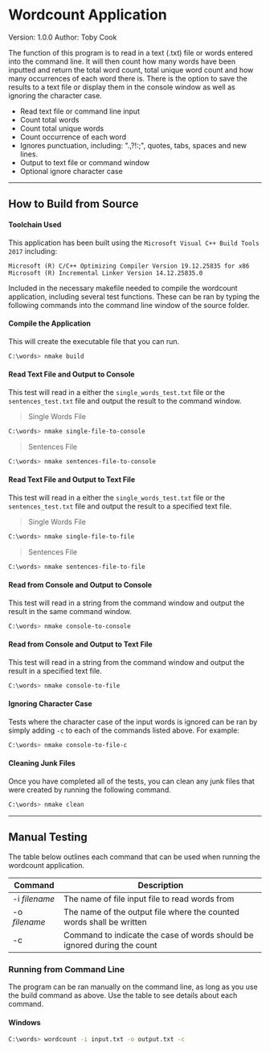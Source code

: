 # Wordcount Application

Version: 1.0.0
Author: Toby Cook


The function of this program is to read in a text (.txt) file or words entered into the command line. It will then count how many words have been inputted and return the total word count, total unique word count and how many occurrences of each word there is. There is the option to save the results to a text file or display them in the console window as well as ignoring the character case.

  - Read text file or command line input
  - Count total words
  - Count total unique words
  - Count occurrence of each word
  - Ignores punctuation, including: ".,?!:;", quotes, tabs, spaces and new lines.
  - Output to text file or command window
  - Optional ignore character case

---

## How to Build from Source
#### Toolchain Used
This application has been built using the `Microsoft Visual C++ Build Tools 2017` including:

```
Microsoft (R) C/C++ Optimizing Compiler Version 19.12.25835 for x86
Microsoft (R) Incremental Linker Version 14.12.25835.0
```
Included in the necessary makefile needed to compile the wordcount application, including several test functions. These can be ran by typing the following commands into the command line window of the source folder.

#### Compile the Application
This will create the executable file that you can run.
```sh 
C:\words> nmake build
```
#### Read Text File and Output to Console
This test will read in a either the `single_words_test.txt` file or the `sentences_test.txt` file and output the result to the command window.
>Single Words File
```sh 
C:\words> nmake single-file-to-console
```
>Sentences File
```sh
C:\words> nmake sentences-file-to-console
```
#### Read Text File and Output to Text File
This test will read in a either the `single_words_test.txt` file or the `sentences_test.txt` file and output the result to a specified text file.
>Single Words File
```sh
C:\words> nmake single-file-to-file
```
>Sentences File
```sh
C:\words> nmake sentences-file-to-file
```
#### Read from Console and Output to Console
This test will read in a string from the command window and output the result in the same command window.
```sh
C:\words> nmake console-to-console
```
#### Read from Console and Output to Text File
This test will read in a string from the command window and output the result in a specified text file.
```sh
C:\words> nmake console-to-file
```
#### Ignoring Character Case
Tests where the character case of the input words is ignored can be ran by simply adding `-c` to each of the commands listed above. 
For example:
```sh
C:\words> nmake console-to-file-c
```
#### Cleaning Junk Files
Once you have completed all of the tests, you can clean any junk files that were created by running the following command.
```sh
C:\words> nmake clean
```

---

## Manual Testing

The table below outlines each command that can be used when running the wordcount application.

| Command | Description |
| ------ | ------ |
| -i *filename* | The name of file input file to read words from  |
| -o *filename* | The name of the output file where the counted words shall be written |
| -c | Command to indicate the case of words should be ignored during the count |

### Running from Command Line
The program can be ran manually on the command line, as long as you use the build command as above. Use the table to see details about each command.
#### Windows
```sh
C:\words> wordcount -i input.txt -o output.txt -c
```
